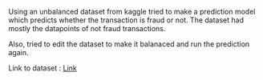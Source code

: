 Using an unbalanced dataset from kaggle tried to make a prediction model which predicts whether the transaction is fraud or not.
The dataset had mostly the datapoints of not fraud transactions.                

Also, tried to edit the dataset to make it balanaced and run the prediction again.

Link to dataset : [Link](https://www.kaggle.com/datasets/mlg-ulb/creditcardfraud)
